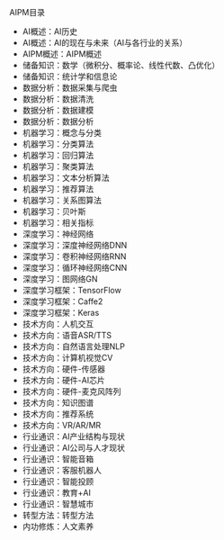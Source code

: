 AIPM目录

- AI概述：AI历史
- AI概述：AI的现在与未来（AI与各行业的关系）
- AIPM概述：AIPM概述
- 储备知识：数学（微积分、概率论、线性代数、凸优化）
- 储备知识：统计学和信息论
- 数据分析：数据采集与爬虫
- 数据分析：数据清洗
- 数据分析：数据建模
- 数据分析：数据分析
- 机器学习：概念与分类
- 机器学习：分类算法
- 机器学习：回归算法
- 机器学习：聚类算法
- 机器学习：文本分析算法
- 机器学习：推荐算法
- 机器学习：关系图算法
- 机器学习：贝叶斯
- 机器学习：相关指标
- 深度学习：神经网络
- 深度学习：深度神经网络DNN
- 深度学习：卷积神经网络RNN
- 深度学习：循环神经网络CNN
- 深度学习：图网络GN
- 深度学习框架：TensorFlow
- 深度学习框架：Caffe2
- 深度学习框架：Keras
- 技术方向：人机交互
- 技术方向：语音ASR/TTS
- 技术方向：自然语言处理NLP
- 技术方向：计算机视觉CV
- 技术方向：硬件-传感器
- 技术方向：硬件-AI芯片
- 技术方向：硬件-麦克风阵列
- 技术方向：知识图谱
- 技术方向：推荐系统
- 技术方向：VR/AR/MR
- 行业通识：AI产业结构与现状
- 行业通识：AI公司与人才现状
- 行业通识：智能音箱
- 行业通识：客服机器人
- 行业通识：智能投顾
- 行业通识：教育+AI
- 行业通识：智慧城市
- 转型方法：转型方法
- 内功修炼：人文素养